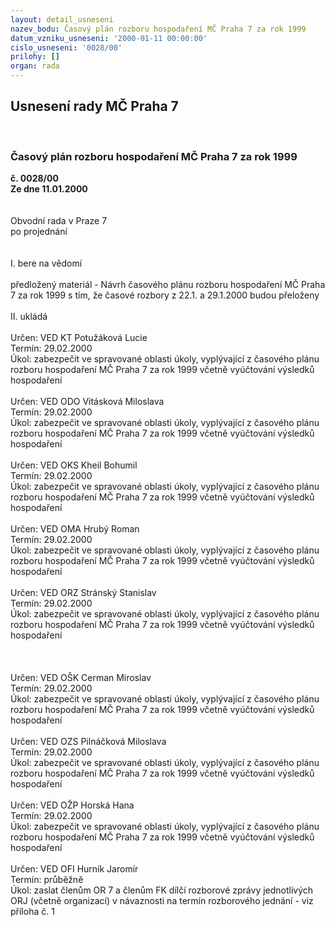 ```yaml
---
layout: detail_usneseni
nazev_bodu: Časový plán rozboru hospodaření MČ Praha 7 za rok 1999
datum_vzniku_usneseni: '2000-01-11 00:00:00'
cislo_usneseni: '0028/00'
prilohy: []
organ: rada
---
```

<div id="ucUsn_pList" class="usn">
	<span><h2>Usnesení rady MČ Praha 7 </h2>
<br></span><div class="standBody">
<span><h3>Časový plán rozboru hospodaření MČ Praha 7 za rok 1999</h3></span><div class="center">
		<strong>č. 0028/00</strong><br>
	</div>
<div class="center">
		<strong>Ze dne 11.01.2000</strong><br><br>
	</div>
<br>Obvodní rada v Praze 7<br>po projednání<br><br><br>I.	bere na vědomí<br><br> předložený materiál - Návrh časového plánu rozboru hospodaření MČ Praha 7 za rok 1999 s tím, že časové rozbory z 22.1. a 29.1.2000 budou přeloženy<br><br>II.	ukládá <br><br> Určen:	     	VED KT Potužáková Lucie<br>Termín: 29.02.2000<br>Úkol:	zabezpečit ve spravované oblasti úkoly, vyplývající z časového plánu rozboru hospodaření MČ Praha 7 za rok 1999 včetně vyúčtování výsledků hospodaření <br> <br> Určen:	     	VED ODO Vitásková Miloslava<br>Termín: 29.02.2000<br>Úkol:	zabezpečit ve spravované oblasti úkoly, vyplývající z časového plánu rozboru hospodaření MČ Praha 7 za rok 1999 včetně vyúčtování výsledků hospodaření <br> <br> Určen:	     	VED OKS Kheil Bohumil<br>Termín: 29.02.2000<br>Úkol:	zabezpečit ve spravované oblasti úkoly, vyplývající z časového plánu rozboru hospodaření MČ Praha 7 za rok 1999 včetně vyúčtování výsledků hospodaření <br> <br> Určen:	     	VED OMA Hrubý Roman<br>Termín: 29.02.2000<br>Úkol:	zabezpečit ve spravované oblasti úkoly, vyplývající z časového plánu rozboru hospodaření MČ Praha 7 za rok 1999 včetně vyúčtování výsledků hospodaření <br> <br> Určen:	     	VED ORZ  Stránský Stanislav<br>Termín: 29.02.2000<br>Úkol:	zabezpečit ve spravované oblasti úkoly, vyplývající z časového plánu rozboru hospodaření MČ Praha 7 za rok 1999 včetně vyúčtování výsledků hospodaření <br> <br><br><br> Určen:	     	VED OŠK Cerman Miroslav<br>Termín: 29.02.2000<br>Úkol:	zabezpečit ve spravované oblasti úkoly, vyplývající z časového plánu rozboru hospodaření MČ Praha 7 za rok 1999 včetně vyúčtování výsledků hospodaření <br> <br> Určen:	     	VED OZS Pilnáčková Miloslava<br>Termín: 29.02.2000<br>Úkol:	zabezpečit ve spravované oblasti úkoly, vyplývající z časového plánu rozboru hospodaření MČ Praha 7 za rok 1999 včetně vyúčtování výsledků hospodaření <br> <br> Určen:	     	VED OŽP Horská Hana<br>Termín: 29.02.2000<br>Úkol:	zabezpečit ve spravované oblasti úkoly, vyplývající z časového plánu rozboru hospodaření MČ Praha 7 za rok 1999 včetně vyúčtování výsledků hospodaření <br> <br> Určen:	     	VED OFI Hurník Jaromír<br>Termín: průběžně<br>Úkol:	zaslat členům OR 7 a členům FK dílčí rozborové zprávy jednotlivých ORJ (včetně organizací) v návaznosti na termín rozborového jednání - viz příloha č. 1<br>
</div>
</div>